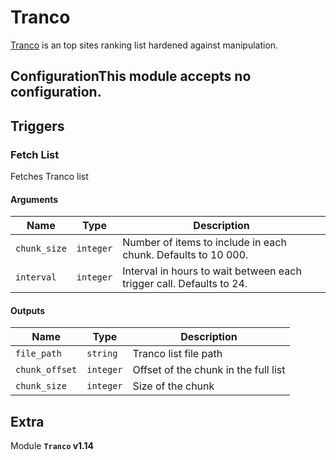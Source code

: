 # Tranco

[Tranco](https://tranco-list.eu/) is an top sites ranking list hardened against manipulation.

## ConfigurationThis module accepts no configuration.
## Triggers

### Fetch List

Fetches Tranco list

#### Arguments

| Name      |  Type   |  Description  |
| --------- | ------- | --------------------------- |
| `chunk_size` | `integer` | Number of items to include in each chunk. Defaults to 10 000. |
| `interval` | `integer` | Interval in hours to wait between each trigger call. Defaults to 24. |


#### Outputs

| Name      |  Type   |  Description  |
| --------- | ------- | --------------------------- |
| `file_path` | `string` | Tranco list file path |
| `chunk_offset` | `integer` | Offset of the chunk in the full list |
| `chunk_size` | `integer` | Size of the chunk |


## Extra

Module **`Tranco` v1.14**
